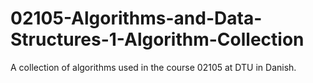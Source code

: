 # 02105-Algorithms-and-Data-Structures-1-Algorithm-Collection
A collection of algorithms used in the course 02105 at DTU in Danish.
